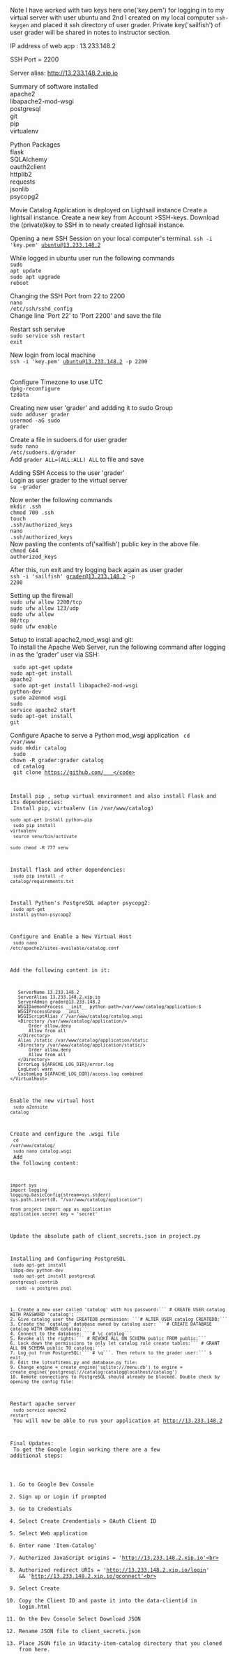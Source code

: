 Note I have worked with two keys here one('key.pem') for logging in to my virtual server with user ubuntu and 2nd I created on my local computer <code>ssh-keygen</code> and placed it ssh directory of user grader. Private key('sailfish') of user grader will be shared in notes to instructor section. 

IP address of web app : 13.233.148.2

SSH Port = 2200  

Server alias: http://13.233.148.2.xip.io

Summary of software installed<br>
apache2<br>
libapache2-mod-wsgi<br>
postgresql<br>
git<br> 
pip<br>
virtualenv<br>

Python Packages<br>
flask<br>
SQLAlchemy<br>
oauth2client<br>
httplib2<br>
requests<br>
jsonlib<br>
psycopg2<br>

Movie Catalog Application is deployed on Lightsail instance 
  Create a lightsail instance.
  Create a new key from Account >SSH-keys.
  Download the (private)key to SSH in to newly created lightsail instance.

Opening a new SSH Session on your local computer's terminal.
<code>ssh -i 'key.pem' ubuntu@13.233.148.2 </code>
 
 While logged in ubuntu user run the following commands<br>
 <code>sudo apt update</code><br>
 <code>sudo apt upgrade</code><br>
 <code>reboot</code><br>

Changing the SSH Port from 22 to 2200<br>
<code>nano /etc/ssh/sshd_config</code><br>
Change line 'Port 22' to 'Port 2200' and save the file

Restart ssh servive<br>
<code>sudo service ssh restart</code><br>
<code>exit</code><br>
 
 New login from local machine<br> 
 <code>ssh -i 'key.pem' ubuntu@13.233.148.2 -p 2200 </code><br>
 
 Configure Timezone to use UTC<br>
 <code>dpkg-reconfigure tzdata</code><br>
  
Creating new user 'grader' and addding it to sudo Group<br>
<code>sudo adduser grader</code><br>
<code>usermod -aG sudo grader</code><br>

Create a file in sudoers.d for user grader<br>
<code>sudo nano /etc/sudoers.d/grader</code><br>
Add `grader ALL=(ALL:ALL) ALL` to file and save<br>

Adding SSH Access to the user 'grader'<br>
Login as user grader to the virtual server<br>
<code>su -grader</code><br>

Now enter the following commands<br>
<code>mkdir .ssh</code><br>
<code>chmod 700 .ssh</code><br>
<code>touch .ssh/authorized_keys</code><br>
<code>nano .ssh/authorized_keys</code><br>
Now pasting the contents of('sailfish') public key in the above file.<br> 
<code>chmod 644 authorized_keys</code>

After this,  run exit and try logging back again as user grader<br>
<code>ssh -i 'sailfish' grader@13.233.148.2 -p 2200</code>

Setting up the firewall<br>
<code>sudo ufw allow 2200/tcp</code><br>
<code>sudo ufw allow 123/udp</code><br>
<code>sudo ufw allow 80/tcp</code><br>
<code>sudo ufw enable</code>

Setup to install apache2,mod_wsgi and git:<br>
To install the Apache Web Server, run the following command after logging in as the 'grader' user via SSH:

<code> sudo apt-get update</code><br>
<code>sudo apt-get install apache2</code><br>
<code> sudo apt-get install libapache2-mod-wsgi python-dev</code><br>
<code> sudo a2enmod wsgi</code><br>
<code>sudo service apache2 start</code><br>
<code>sudo apt-get install git</code><br>

Configure Apache to serve a Python mod_wsgi application
<code> cd /var/www</code><br>
<code>sudo mkdir catalog </code><br>
<code> sudo chown -R grader:grader catalog</code><br>
<code> cd catalog </code><br>
<code> git clone https://github.com/___</code>

Install pip , setup virtual environment and also install Flask and its dependencies:<br>
Install pip, virtualenv (in /var/www/catalog)<br>
<code>sudo apt-get install python-pip</code><br>
<code>sudo pip install virtualenv</code><br>
<code>source venv/bin/activate</code><br>
<code>sudo chmod -R 777 venv</code><br>

Install flask and other dependencies:<br>
<code>sudo pip install -r catalog/requirements.txt</code>

Install Python's PostgreSQL adapter psycopg2:<br>
<code>sudo apt-get install python-psycopg2</code>

Configure and Enable a New Virtual Host<br>
<code>sudo nano /etc/apache2/sites-available/catalog.conf</code><br>

Add the following content in it:
```<VirtualHost *:80>
   ServerName 13.233.148.2
   ServerAlias 13.233.148.2.xip.io
   ServerAdmin grader@13.233.148.2
   WSGIDaemonProcess __init__ python-path=/var/www/catalog/application:$
   WSGIProcessGroup __init__
   WSGIScriptAlias / /var/www/catalog/catalog.wsgi
   <Directory /var/www/catalog/application/>
       Order allow,deny
       Allow from all
   </Directory>
   Alias /static /var/www/catalog/application/static
   <Directory /var/www/catalog/application/static/>
       Order allow,deny
       Allow from all
   </Directory>
   ErrorLog ${APACHE_LOG_DIR}/error.log
   LogLevel warn
   CustomLog ${APACHE_LOG_DIR}/access.log combined
</VirtualHost>
```
Enable the new virtual host<br>
<code>sudo a2ensite catalog</code>

Create and configure the .wsgi file<br>
<code>cd /var/www/catalog/</code><br>
<code>sudo nano catalog.wsgi</code><br>
Add the following content:
```
import sys
import logging
logging.basicConfig(stream=sys.stderr)
sys.path.insert(0, "/var/www/catalog/application")

from project import app as application
application.secret_key = 'secret'
```

Update the absolute path of client_secrets.json in  project.py<br>

Installing and Configuring PostgreSQL<br>
<code>sudo apt-get install libpq-dev python-dev</code><br>
<code>sudo apt-get install postgresql postgresql-contrib</code> <br>
<code> sudo -u postgres psql</code> 
 
 ```
1. Create a new user called 'catalog' with his password:``` # CREATE USER catalog WITH PASSWORD 'catalog';```
2. Give catalog user the CREATEDB permission: ```# ALTER USER catalog CREATEDB;```
3. Create the 'catalog' database owned by catalog user: ```# CREATE DATABASE catalog WITH OWNER catalog;```
4. Connect to the database: ```# \c catalog```
5. Revoke all the rights:``` # REVOKE ALL ON SCHEMA public FROM public;```
6. Lock down the permissions to only let catalog role create tables:``` # GRANT ALL ON SCHEMA public TO catalog;```
7. Log out from PostgreSQL:``` # \q```. Then return to the grader user:``` $ exit.```
8. Edit the lotsofitems.py and database.py file:
9. Change engine = create_engine('sqlite:///menu.db') to engine = create_engine('postgresql://catalog:catalog@localhost/catalog')
10. Remote connections to PostgreSQL should already be blocked. Double check by opening the config file:
```
 Restart apache server<br>
 <code>sudo service apache2 restart</code><br>
 You will now be able to run your application at http://13.233.148.2
 
 Final Updates: <br>
To get the Google login working there are a few additional steps:
1. Go to Google Dev Console<br>
2. Sign up or Login if prompted<br>
3. Go to Credentials<br>
4. Select Create Crendentials > OAuth Client ID<br>
5. Select Web application<br>
6. Enter name 'Item-Catalog'<br>
7. Authorized JavaScript origins = 'http://13.233.148.2.xip.io'<br>
8. Authorized redirect URIs = 'http://13.233.148.2.xip.io/login' && 'http://13.233.148.2.xip.io/gconnect'<br>
9. Select Create<br>
10. Copy the Client ID and paste it into the data-clientid in login.html<br>
11. On the Dev Console Select Download JSON<br>
12. Rename JSON file to client_secrets.json<br>
13. Place JSON file in Udacity-item-catalog directory that you cloned from here.<br>
 
 
 
 
 
 
 
